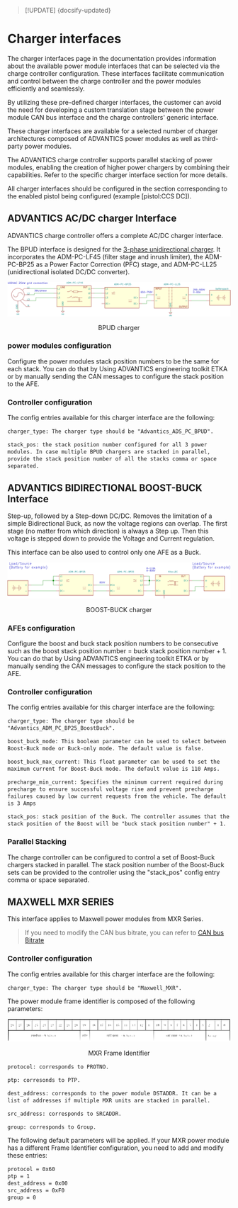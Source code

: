 > [!UPDATE] {docsify-updated}
# Charger interfaces

The charger interfaces page in the documentation provides information about the available power module interfaces that can be selected via the charge controller configuration. These interfaces facilitate communication and control between the charge controller and the power modules efficiently and seamlessly.

By utilizing these pre-defined charger interfaces, the customer can avoid the need for developing a custom translation stage between the power module CAN bus interface and the charge controllers' generic interface.

These charger interfaces are available for a selected number of charger architectures composed of ADVANTICS power modules as well as third-party power modules.

The ADVANTICS charge controller supports parallel stacking of power modules, enabling the creation of higher power chargers by combining their capabilities. Refer to the specific charger interface section for more details.

All charger interfaces should be configured in the section corresponding to the enabled pistol being configured (example [pistol:CCS DC]).

## ADVANTICS AC/DC charger Interface

ADVANTICS charge controller offers a complete AC/DC charger interface.

The BPUD interface is designed for the [3-phase unidirectional charger](../power-modules/ADM-PC-BP25/application_examples.md#3-phase-unidirectional-charger). It incorporates the ADM-PC-LF45 (filter stage and inrush limiter), the ADM-PC-BP25 as a Power Factor Correction (PFC) stage, and ADM-PC-LL25 (unidirectional isolated DC/DC converter).

![BPUD charger](../power-modules/ADM-PC-BP25/images/app_3phase_charger.svg ':size=200%')
<figcaption style="text-align: center">BPUD charger</figcaption>

### power modules configuration

Configure the power modules stack position numbers to be the same for each stack.
You can do that by Using ADVANTICS engineering toolkit
ETKA or by manually sending the CAN messages to configure the stack position to the AFE.

### Controller configuration

The config entries available for this charger interface are the following:

```
charger_type: The charger type should be "Advantics_ADS_PC_BPUD".
```

```
stack_pos: the stack position number configured for all 3 power modules. In case multiple BPUD chargers are stacked in parallel, provide the stack position number of all the stacks comma or space separated.
```

## ADVANTICS BIDIRECTIONAL BOOST-BUCK Interface

Step-up, followed by a Step-down DC/DC. Removes the limitation of a simple Bidirectional Buck, as now the
voltage regions can overlap. The first stage (no matter from which direction) is always a Step up. Then this
voltage is stepped down to provide the Voltage and Current regulation.

This interface can be also used to control only one AFE as a Buck.


![BOOST-BUCK charger](ADM-CS-SECC/images/ADM-CS-SECC_boost_buck.svg ':size=200%')
<figcaption style="text-align: center">BOOST-BUCK charger</figcaption>


### AFEs configuration

Configure the boost and buck stack position numbers to be consecutive such as the boost stack
position number = buck stack position number + 1.
You can do that by Using ADVANTICS engineering toolkit
ETKA or by manually sending the CAN messages to configure the stack position to the AFE.

### Controller configuration

The config entries available for this charger interface are the following:

```
charger_type: The charger type should be "Advantics_ADM_PC_BP25_BoostBuck".
```
```
boost_buck_mode: This boolean parameter can be used to select between Boost-Buck mode or Buck-only mode. The default value is false.
```
```
boost_buck_max_current: This float parameter can be used to set the maximum current for Boost-Buck mode. The default value is 110 Amps.
```

```
precharge_min_current: Specifies the minimum current required during precharge to ensure successful voltage rise and prevent precharge failures caused by low current requests from the vehicle. The default is 3 Amps
```

```
stack_pos: stack position of the Buck. The controller assumes that the stack position of the Boost will be "buck stack position number" + 1.
```

### Parallel Stacking

The charge controller can be configured to control a set of Boost-Buck chargers stacked in parallel. The stack position number of the Boost-Buck sets can be provided to the controller using the "stack_pos" config entry comma or space separated.

## MAXWELL MXR SERIES

This interface applies to Maxwell power modules from MXR Series.

> If you need to modify the CAN bus bitrate, you can refer to [CAN bus Bitrate](charge-controllers/sys3_user/developing.md#can-bus-bitrate)

### Controller configuration

The config entries available for this charger interface are the following:
```
charger_type: The charger type should be "Maxwell_MXR".
```

The power module frame identifier is composed of the following parameters:

![MXR Frame Identifier](ADM-CS-SECC/images/MXR_frame_id.svg ':size=200%')
<figcaption style="text-align: center">MXR Frame Identifier</figcaption>

```
protocol: corresponds to PROTNO.
```
```
ptp: corresonds to PTP.
```
```
dest_address: corresponds to the power module DSTADDR. It can be a list of addresses if multiple MXR units are stacked in parallel.
```
```
src_address: corresponds to SRCADDR.
```
```
group: corresponds to Group.
```


The following default parameters will be applied. If your MXR power module
has a different Frame Identifier configuration, you need to add and modify these entries:
```
protocol = 0x60
ptp = 1
dest_address = 0x00
src_address = 0xF0
group = 0
```